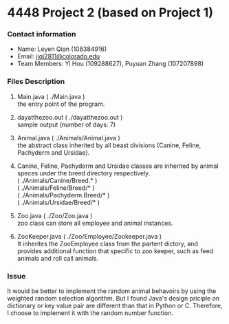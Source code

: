 # 4448 Project 2 (based on Project 1)
### Contact information
 - Name: Leyen Qian (108384916)</br>
 - Email: jiqi2811@colorado.edu</br>
 - Team Members: Yi Hou (109288627), Puyuan Zhang (107207898)

### Files Description
1. Main.java  ( ./Main.java )</br>
the entry point of the program.</br>

2. dayatthezoo.out ( ./dayatthezoo.out )</br>
sample output (number of days: 7)</br>

3. Animal.java ( ./Animals/Animal.java )</br>
the abstract class inherited by all beast divisions (Canine, Feline, Pachyderm and Ursidae).

4. Canine, Feline, Pachyderm and Ursidae classes are inherited by animal speces under the breed directory respectively.</br>
( ./Animals/Canine/Breed.* )</br>
( ./Animals/Feline/Breed/* )</br>
( ./Animals/Pachyderm.Breed/* )</br>
( ./Animals/Ursidae/Breed/* )

5. Zoo.java ( ./Zoo/Zoo.java )</br>
zoo class can store all employee and animal instances.

6. ZooKeeper.java ( ./Zoo/Employee/Zookeeper.java )</br>
It inherites the ZooEmployee class from the partent dictory, and provides additional function that specific to zoo keeper, such as feed animals and roll call animals.

### Issue
It would be better to implement the random animal behavoirs by using the weighted random selection algorithm. But I found Java's design priciple on dictionary or key value pair are different than that in Python or C. Therefore, I choose to implement it with the random number function.